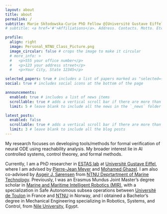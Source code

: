 ```yaml
---
layout: about
title: about
permalink: /
subtitle: Marie Skłodowska-Curie PhD Fellow @[Université Gustave Eiffel](https://clear-doc.univ-gustave-eiffel.fr/phd-students/phd-topics-2nd-cohort/abdelrahman-sayed-ibrahim)
# subtitle: <a href='#'>Affiliations</a>. Address. Contacts. Motto. Etc.

profile:
  align: right
  image: Personal_NTNU_Class_Picture.png
  image_circular: false # crops the image to make it circular
  # more_info: >
  #   <p>555 your office number</p>
  #   <p>123 your address street</p>
  #   <p>Your City, State 12345</p>

selected_papers: true # includes a list of papers marked as "selected={true}"
social: true # includes social icons at the bottom of the page

announcements:
  enabled: true # includes a list of news items
  scrollable: true # adds a vertical scroll bar if there are more than 3 news items
  limit: 5 # leave blank to include all the news in the `_news` folder

latest_posts:
  enabled: false
  scrollable: true # adds a vertical scroll bar if there are more than 3 new posts items
  limit: 3 # leave blank to include all the blog posts
---
```


My research focuses on developing tools/methods for formal verification of neural ODE using reachability analysis. My broader interest lie in AI controlled systems, control theorey, and formal methods.

Currently, I am a PhD researcher in [ESTAS lab](https://estas.univ-gustave-eiffel.fr/english/estas) at [Université Gustave Eiffel](https://www.univ-gustave-eiffel.fr/), where I am advised by [Pierre-Jean Meyer](http://chapal.eu/pierre-jean_meyer/) and [Mohamed Ghazel](https://pagespro.univ-gustave-eiffel.fr/mohamed-ghazel). I am also co-advised by [Asgeir J. Sørensen](https://assor.folk.ntnu.no/) from [NTNU Deprtartment of Marine Technology](https://www.ntnu.edu/imt). Previously, I was an Erasmus Mundus Joint Master’s degree scholar in [Marine and Maritime Intelligent Robotics (MIR)](https://www.master-mir.eu/), with a specialization in Safe Autonomous subsea operations between [Université de Toulon](https://www.univ-tln.fr/) in France and [NTNU](https://www.ntnu.edu/) in Norway, and I obtained a Bachelor’s degree in Mechanical Engineering specializing in Robotics, Systems, and Control, from [Nile University](https://www.nu.edu.eg/), Egypt.

<!-- Write your biography here. Tell the world about yourself. Link to your favorite [subreddit](http://reddit.com). You can put a picture in, too. The code is already in, just name your picture `prof_pic.jpg` and put it in the `img/` folder.

Put your address / P.O. box / other info right below your picture. You can also disable any of these elements by editing `profile` property of the YAML header of your `_pages/about.md`. Edit `_bibliography/papers.bib` and Jekyll will render your [publications page](/al-folio/publications/) automatically. -->

<!-- Link to your social media connections, too. This theme is set up to use [Font Awesome icons](https://fontawesome.com/) and [Academicons](https://jpswalsh.github.io/academicons/), like the ones below. Add your Facebook, Twitter, LinkedIn, Google Scholar, or just disable all of them. -->
